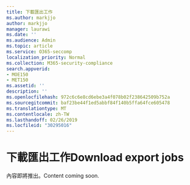 ```yaml
---
title: 下載匯出工作
ms.author: markjjo
author: markjjo
manager: laurawi
ms.date: ''
ms.audience: Admin
ms.topic: article
ms.service: O365-seccomp
localization_priority: Normal
ms.collection: M365-security-compliance
search.appverid:
- MOE150
- MET150
ms.assetid: ''
description: ''
ms.openlocfilehash: 972c6c6e8cd6ebe3a4f078b02f238642509b752a
ms.sourcegitcommit: baf23be44f1ed5abbf84f140b5ffa64fce605478
ms.translationtype: MT
ms.contentlocale: zh-TW
ms.lasthandoff: 02/26/2019
ms.locfileid: "30295016"
---
```

# <a name="download-export-jobs"></a><span data-ttu-id="d347e-102">下載匯出工作</span><span class="sxs-lookup"><span data-stu-id="d347e-102">Download export jobs</span></span>

<span data-ttu-id="d347e-103">內容即將推出。</span><span class="sxs-lookup"><span data-stu-id="d347e-103">Content coming soon.</span></span>